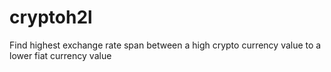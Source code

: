 # cryptoh2l
Find highest exchange rate span between a high crypto currency value to a lower fiat currency value

